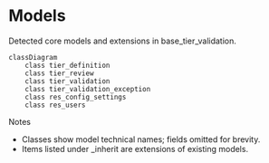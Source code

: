 # Models

Detected core models and extensions in base_tier_validation.

```mermaid
classDiagram
    class tier_definition
    class tier_review
    class tier_validation
    class tier_validation_exception
    class res_config_settings
    class res_users
```

Notes
- Classes show model technical names; fields omitted for brevity.
- Items listed under _inherit are extensions of existing models.
